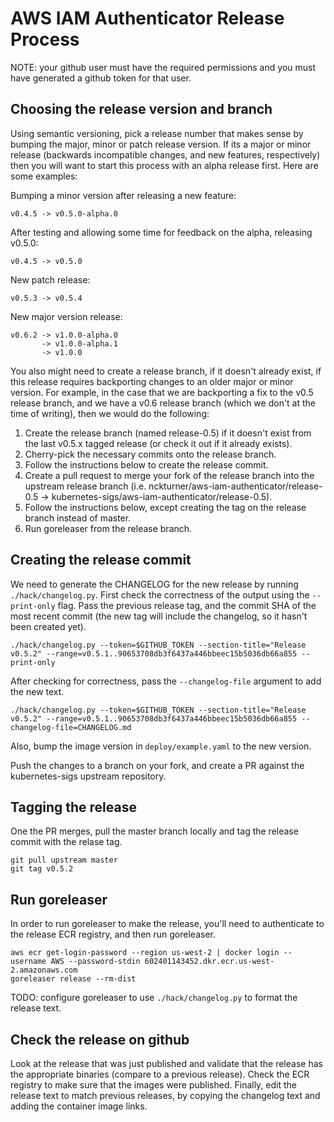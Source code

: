# AWS IAM Authenticator Release Process

NOTE: your github user must have the required permissions and you must have generated a github token for that user.

## Choosing the release version and branch

Using semantic versioning, pick a release number that makes sense by bumping the major, minor or patch release version.  If its a major or minor release (backwards incompatible changes, and new features, respectively) then you will want to start this process with an alpha release first.  Here are some examples:

Bumping a minor version after releasing a new feature:
```
v0.4.5 -> v0.5.0-alpha.0
```

After testing and allowing some time for feedback on the alpha, releasing v0.5.0:
```
v0.4.5 -> v0.5.0
```

New patch release:
```
v0.5.3 -> v0.5.4
```

New major version release:
```
v0.6.2 -> v1.0.0-alpha.0
       -> v1.0.0-alpha.1
       -> v1.0.0
```

You also might need to create a release branch, if it doesn't already exist, if this release requires backporting changes to an older major or minor version.  For example, in the case that we are backporting a fix to the v0.5 release branch, and we have a v0.6 release branch (which we don't at the time of writing), then we would do the following: 

1. Create the release branch (named release-0.5) if it doesn't exist from the last v0.5.x tagged release (or check it out if it already exists).
2. Cherry-pick the necessary commits onto the release branch.
3. Follow the instructions below to create the release commit.
4. Create a pull request to merge your fork of the release branch into the upstream release branch (i.e. nckturner/aws-iam-authenticator/release-0.5 -> kubernetes-sigs/aws-iam-authenticator/release-0.5).
5. Follow the instructions below, except creating the tag on the release branch instead of master.
6. Run goreleaser from the release branch.

## Creating the release commit

We need to generate the CHANGELOG for the new release by running `./hack/changelog.py`.  First check the correctness of the output using the `--print-only` flag.  Pass the previous release tag, and the commit SHA of the most recent commit (the new tag will include the changelog, so it hasn't been created yet).

```
./hack/changelog.py --token=$GITHUB_TOKEN --section-title="Release v0.5.2" --range=v0.5.1..90653708db3f6437a446bbeec15b5036db66a855 --print-only
```

After checking for correctness, pass the `--changelog-file` argument to add the new text.
```
./hack/changelog.py --token=$GITHUB_TOKEN --section-title="Release v0.5.2" --range=v0.5.1..90653708db3f6437a446bbeec15b5036db66a855 --changelog-file=CHANGELOG.md
```

Also, bump the image version in `deploy/example.yaml` to the new version.

Push the changes to a branch on your fork, and create a PR against the kubernetes-sigs upstream repository.


## Tagging the release

One the PR merges, pull the master branch locally and tag the release commit with the relase tag.
```
git pull upstream master
git tag v0.5.2
```

## Run goreleaser

In order to run goreleaser to make the release, you'll need to authenticate to the release ECR registry, and then run goreleaser.

```
aws ecr get-login-password --region us-west-2 | docker login --username AWS --password-stdin 602401143452.dkr.ecr.us-west-2.amazonaws.com
goreleaser release --rm-dist
```

TODO: configure goreleaser to use `./hack/changelog.py` to format the release text.

## Check the release on github

Look at the release that was just published and validate that the release has the appropriate binaries (compare to a previous release).  Check the ECR registry to make sure that the images were published.  Finally, edit the release text to match previous releases, by copying the changelog text and adding the container image links.
